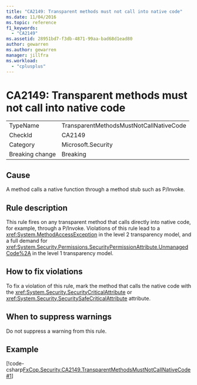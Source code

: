 ```yaml
---
title: "CA2149: Transparent methods must not call into native code"
ms.date: 11/04/2016
ms.topic: reference
f1_keywords:
  - "CA2149"
ms.assetid: 28951bd7-f3db-4871-99aa-bad68d1ead80
author: gewarren
ms.author: gewarren
manager: jillfra
ms.workload:
  - "cplusplus"
---
```

# CA2149: Transparent methods must not call into native code

|||
|-|-|
|TypeName|TransparentMethodsMustNotCallNativeCode|
|CheckId|CA2149|
|Category|Microsoft.Security|
|Breaking change|Breaking|

## Cause
A method calls a native function through a method stub such as P/Invoke.

## Rule description
This rule fires on any transparent method that calls directly into native code, for example, through a P/Invoke. Violations of this rule lead to a <xref:System.MethodAccessException> in the level 2 transparency model, and a full demand for <xref:System.Security.Permissions.SecurityPermissionAttribute.UnmanagedCode%2A> in the level 1 transparency model.

## How to fix violations
To fix a violation of this rule, mark the method that calls the native code with the <xref:System.Security.SecurityCriticalAttribute> or <xref:System.Security.SecuritySafeCriticalAttribute> attribute.

## When to suppress warnings
Do not suppress a warning from this rule.

## Example
[!code-csharp[FxCop.Security.CA2149.TransparentMethodsMustNotCallNativeCode#1](../code-quality/codesnippet/CSharp/ca2149-transparent-methods-must-not-call-into-native-code_1.cs)]